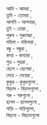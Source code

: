 আমি  - আমরা ,  
তুমি - তোমরা ,   
আপনি  - আপনারা,   
তুই - তোরা ,  
পুরুষ - পুরুষেরা ,   
মহিলা - মহিলারা ,   
বন্ধু  - বন্ধুরা ,   
কন্যা - কন্যারা ,   
পুত্র - পুত্ররা ,   
ছেলে  - ছেলেরা ,   
মেয়ে - মেয়েরা ,   
কুকুর  - কুকুরগুলো ,   
বিড়াল  - বিড়ালগুলো ,   
গরু - গরুগুলো ,   
ছাগল - ছাগলগুলো ,  
গাড়ি - গাড়িগুলো,   
বিছানা - বিছানাগুলো 
